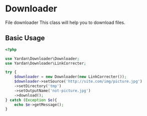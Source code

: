 # Downloader
File downloader
This class will help you to download files.

## Basic Usage

```php
<?php

use Yardan\Downloader\Downloader;
use Yardan\Downloader\LinkCorrecter;

try {
    $downloader = new Downloader(new LinkCorrecter());
    $downloader->setSource('http://site.com/img/picture.jpg')
    ->setDirectory('tmp')
    ->setOutputName('not-picture.jpg')
    ->download();
} catch (Exception $e){
    echo $e->getMessage();
}

```
